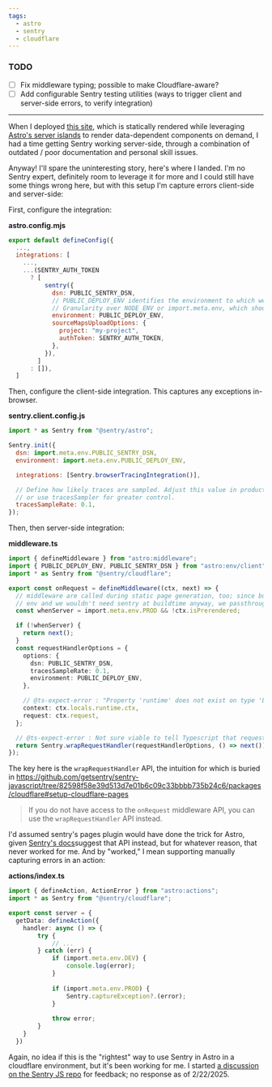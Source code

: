```yaml
---
tags:
  - astro
  - sentry
  - cloudflare
---
```


### TODO
- [ ] Fix middleware typing; possible to make Cloudflare-aware?
- [ ] Add configurable Sentry testing utilities (ways to trigger client and server-side errors, to verify integration)

--- 
When I deployed [this site](), which is statically rendered while leveraging [Astro's server islands](https://docs.astro.build/en/guides/server-islands/) to render data-dependent components on demand, I had a time getting Sentry working server-side, through a combination of outdated / poor documentation and personal skill issues.

Anyway! I'll spare the uninteresting story, here's where I landed. I'm no Sentry expert, definitely room to leverage it for more and I could still have some things wrong here, but with this setup I'm capture errors client-side and server-side:

First, configure the integration:

**astro.config.mjs**
```js
export default defineConfig({
  ...,
  integrations: [
    ...,
    ...(SENTRY_AUTH_TOKEN
      ? [
          sentry({
            dsn: PUBLIC_SENTRY_DSN,
            // PUBLIC_DEPLOY_ENV identifies the environment to which we're deploying
            // Granularity over NODE_ENV or import.meta.env, which should indicate a production environment in all deployed envs, even if a dev or staging server
            environment: PUBLIC_DEPLOY_ENV,
            sourceMapsUploadOptions: {
              project: "my-project",
              authToken: SENTRY_AUTH_TOKEN,
            },
          }),
        ]
      : []),
  ]

```


Then, configure the client-side integration. This captures any exceptions in-browser.

**sentry.client.config.js**
```js
import * as Sentry from "@sentry/astro";

Sentry.init({
  dsn: import.meta.env.PUBLIC_SENTRY_DSN,
  environment: import.meta.env.PUBLIC_DEPLOY_ENV,

  integrations: [Sentry.browserTracingIntegration()],

  // Define how likely traces are sampled. Adjust this value in production,
  // or use tracesSampler for greater control.
  tracesSampleRate: 0.1,
});
```



Then, then server-side integration:

**middleware.ts**
```typescript
import { defineMiddleware } from "astro:middleware";
import { PUBLIC_DEPLOY_ENV, PUBLIC_SENTRY_DSN } from "astro:env/client";
import * as Sentry from "@sentry/cloudflare";

export const onRequest = defineMiddleware((ctx, next) => {
  // middleware are called during static page generation, too; since building occurs in a node
  // env and we wouldn't need sentry at buildtime anyway, we passthrough if prerendering
  const whenServer = import.meta.env.PROD && !ctx.isPrerendered;

  if (!whenServer) {
    return next();
  }
  const requestHandlerOptions = {
    options: {
      dsn: PUBLIC_SENTRY_DSN,
      tracesSampleRate: 0.1,
      environment: PUBLIC_DEPLOY_ENV,
    },

    // @ts-expect-error : "Property 'runtime' does not exist on type 'Locals'" ; provided by CF execution context: https://github.com/withastro/adapters/blob/83cedad780bf7a23ae9f6ca0c44a7b7f1c1767e1/packages/cloudflare/src/entrypoints/server.ts
    context: ctx.locals.runtime.ctx,
    request: ctx.request,
  };

  // @ts-expect-error : Not sure viable to tell Typescript that requestHandlerOptions will be correctly typed in a Cloudflare environment
  return Sentry.wrapRequestHandler(requestHandlerOptions, () => next());
});
```

The key here is the `wrapRequestHandler` API, the intuition for which is buried in https://github.com/getsentry/sentry-javascript/tree/82598f58e39d513d7e01b6c09c33bbbb735b24c6/packages/cloudflare#setup-cloudflare-pages

> If you do not have access to the `onRequest` middleware API, you can use the `wrapRequestHandler` API instead.


I'd assumed sentry's pages plugin would have done the trick for Astro, given [Sentry's docs](https://docs.sentry.io/platforms/javascript/guides/cloudflare/frameworks/astro/)suggest that API instead, but for whatever reason, that never worked for me. And by "worked," I mean supporting manually capturing errors in an action:

**actions/index.ts**
```typescript
import { defineAction, ActionError } from "astro:actions";
import * as Sentry from "@sentry/cloudflare";

export const server = {
  getData: defineAction({
    handler: async () => {
		try {
			// ...
		} catch (err) {
			if (import.meta.env.DEV) {
		        console.log(error);
	        }
	
	        if (import.meta.env.PROD) {
		        Sentry.captureException?.(error);
	        }
	
	        throw error;
		}
	}
  })
```


Again, no idea if this is the "rightest" way to use Sentry in Astro in a cloudflare environment, but it's been working for me. I started [a discussion on the Sentry JS repo](https://github.com/getsentry/sentry-javascript/discussions/15097) for feedback; no response as of 2/22/2025.